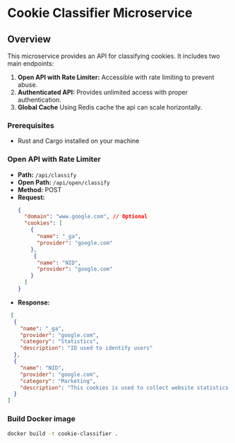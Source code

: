 # Cookie Classifier Microservice 

## Overview
This microservice provides an API for classifying cookies. It includes two main endpoints:
1. **Open API with Rate Limiter:** Accessible with rate limiting to prevent abuse.
2. **Authenticated API:** Provides unlimited access with proper authentication.
2. **Global Cache** Using Redis cache the api can scale horizontally.

### Prerequisites
- Rust and Cargo installed on your machine

### Open API with Rate Limiter
- **Path:** `/api/classify`
- **Open Path:** `/api/open/classify`
- **Method:** POST
- **Request:**
  ```json
  {
    "domain": "www.google.com", // Optional
    "cookies": [
      {
        "name": "_ga",
        "provider": "google.com"
      },
       {
        "name": "NID",
        "provider": "google.com"
      }
    ]
  }
  ```
- **Response:**
```json
 [
  {
    "name": "_ga",
    "provider": "google.com",
    "category": "Statistics",
    "description": "ID used to identify users"
  },
  {
    "name": "NID",
    "provider": "google.com",
    "category": "Marketing",
    "description": "This cookies is used to collect website statistics and track conversion rates and Google ad personalisation"
  }
]
```

### Build Docker image
```bash
docker build -t cookie-classifier .
```

